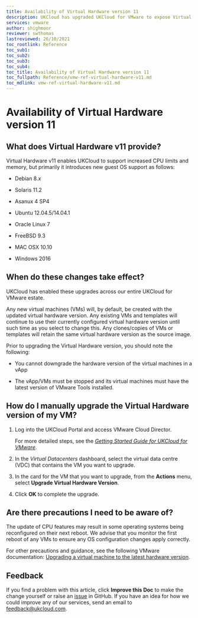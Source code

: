```yaml
---
title: Availability of Virtual Hardware version 11
description: UKCloud has upgraded UKCloud for VMware to expose Virtual Hardware version 11
services: vmware
author: shighmoor
reviewer: swthomas
lastreviewed: 26/10/2021
toc_rootlink: Reference
toc_sub1: 
toc_sub2:
toc_sub3:
toc_sub4:
toc_title: Availability of Virtual Hardware version 11
toc_fullpath: Reference/vmw-ref-virtual-hardware-v11.md
toc_mdlink: vmw-ref-virtual-hardware-v11.md
---
```


# Availability of Virtual Hardware version 11

## What does Virtual Hardware v11 provide?

Virtual Hardware v11 enables UKCloud to support increased CPU limits and memory, but primarily it introduces new guest OS support as follows:

- Debian 8.*x*

- Solaris 11.2

- Asanux 4 SP4

- Ubuntu 12.04.5/14.04.1

- Oracle Linux 7

- FreeBSD 9.3

- MAC OSX 10.10

- Windows 2016

## When do these changes take effect?

UKCloud has enabled these upgrades across our entire UKCloud for VMware estate.

Any new virtual machines (VMs) will, by default, be created with the updated virtual hardware version. Any existing VMs and templates will continue to use their currently configured virtual hardware version until such time as you select to change this. Any clones/copies of VMs or templates will retain the same virtual hardware version as the source image.

Prior to upgrading the Virtual Hardware version, you should note the following:

- You cannot downgrade the hardware version of the virtual machines in a vApp

- The vApp/VMs must be stopped and its virtual machines must have the latest version of VMware Tools installed.

## How do I manually upgrade the Virtual Hardware version of my VM?

1. Log into the UKCloud Portal and access VMware Cloud Director.

    For more detailed steps, see the [*Getting Started Guide for UKCloud for VMware*](vmw-gs.md).

2. In the *Virtual Datacenters* dashboard, select the virtual data centre (VDC) that contains the VM you want to upgrade.

3. In the card for the VM that you want to upgrade, from the **Actions** menu, select **Upgrade Virtual Hardware Version**.

4. Click **OK** to complete the upgrade.

## Are there precautions I need to be aware of?

The update of CPU features may result in some operating systems being reconfigured on their next reboot. We advise that you monitor the first reboot of any VMs to ensure any OS configuration changes apply correctly.

For other precautions and guidance, see the following VMware documentation: [Upgrading a virtual machine to the latest hardware version](https://kb.vmware.com/s/article/1010675).

## Feedback

If you find a problem with this article, click **Improve this Doc** to make the change yourself or raise an [issue](https://github.com/UKCloud/documentation/issues) in GitHub. If you have an idea for how we could improve any of our services, send an email to <feedback@ukcloud.com>.
